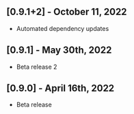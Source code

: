 ## [0.9.1+2] - October 11, 2022

* Automated dependency updates


## [0.9.1] - May 30th, 2022

* Beta release 2


## [0.9.0] - April 16th, 2022

* Beta release

